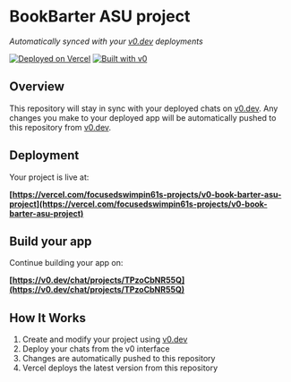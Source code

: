# BookBarter ASU project

*Automatically synced with your [v0.dev](https://v0.dev) deployments*

[![Deployed on Vercel](https://img.shields.io/badge/Deployed%20on-Vercel-black?style=for-the-badge&logo=vercel)](https://vercel.com/focusedswimpin61s-projects/v0-book-barter-asu-project)
[![Built with v0](https://img.shields.io/badge/Built%20with-v0.dev-black?style=for-the-badge)](https://v0.dev/chat/projects/TPzoCbNR55Q)

## Overview

This repository will stay in sync with your deployed chats on [v0.dev](https://v0.dev).
Any changes you make to your deployed app will be automatically pushed to this repository from [v0.dev](https://v0.dev).

## Deployment

Your project is live at:

**[https://vercel.com/focusedswimpin61s-projects/v0-book-barter-asu-project](https://vercel.com/focusedswimpin61s-projects/v0-book-barter-asu-project)**

## Build your app

Continue building your app on:

**[https://v0.dev/chat/projects/TPzoCbNR55Q](https://v0.dev/chat/projects/TPzoCbNR55Q)**

## How It Works

1. Create and modify your project using [v0.dev](https://v0.dev)
2. Deploy your chats from the v0 interface
3. Changes are automatically pushed to this repository
4. Vercel deploys the latest version from this repository